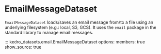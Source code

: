 # EmailMessageDataset

`EmailMessageDataset` loads/saves an email message from/to a file using an underlying filesystem (e.g.: local, S3, GCS). It uses the `email` package in the standard library to manage email messages.

::: kedro_datasets.email.EmailMessageDataset
    options:
        members: true
        show_source: true

